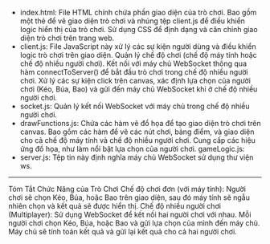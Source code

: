 - index.html:
File HTML chính chứa phần giao diện của trò chơi.
Bao gồm một thẻ <canvas> để vẽ giao diện trò chơi và nhúng tệp client.js để điều khiển logic hiển thị của trò chơi.
Sử dụng CSS để định dạng và căn chỉnh giao diện trò chơi trên trang web.
- client.js:
File JavaScript này xử lý các sự kiện người dùng và điều khiển logic trò chơi trên giao diện.
Quản lý chế độ chơi (chế độ máy tính hoặc chế độ nhiều người chơi).
Kết nối với máy chủ WebSocket thông qua hàm connectToServer() để bắt đầu trò chơi trong chế độ nhiều người chơi.
Xử lý các sự kiện click trên canvas, xác định lựa chọn của người chơi (Kéo, Búa, Bao) và gửi đến máy chủ WebSocket khi ở chế độ nhiều người chơi.
- socket.js:
Quản lý kết nối WebSocket với máy chủ trong chế độ nhiều người chơi.
- drawFunctions.js:
Chứa các hàm vẽ đồ họa để tạo giao diện trò chơi trên canvas.
Bao gồm các hàm để vẽ các nút chơi, bảng điểm, và giao diện cho cả chế độ máy tính và chế độ nhiều người chơi.
Cung cấp các hiệu ứng đồ họa, như làm nổi bật lựa chọn của người chơi.
gameLogic.js:
- server.js:
Tệp tin này định nghĩa máy chủ WebSocket sử dụng thư viện ws.

***
Tóm Tắt Chức Năng của Trò Chơi
Chế độ chơi đơn (với máy tính): 
Người chơi sẽ chọn Kéo, Búa, hoặc Bao trên giao diện, sau đó máy tính sẽ ngẫu nhiên chọn và kết quả sẽ được hiển thị.
Chế độ nhiều người chơi (Multiplayer): 
Sử dụng WebSocket để kết nối hai người chơi với nhau. Mỗi người chơi chọn Kéo, Búa, hoặc Bao và gửi lựa chọn của mình đến máy chủ. Máy chủ sẽ tính toán kết quả và gửi lại kết quả cho cả hai người chơi.
